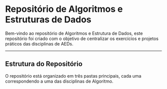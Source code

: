 # Repositório de Algoritmos e Estruturas de Dados

Bem-vindo ao repositório de Algoritmos e Estrutura de Dados, este repositório foi criado com o objetivo de centralizar os exercícios e projetos práticos das disciplinas de AEDs.

---

## Estrutura do Repositório

O repositório está organizado em três pastas principais, cada uma correspondendo a uma das disciplinas de Algoritmo.

